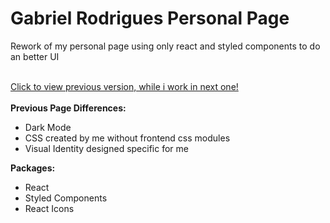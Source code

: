 <h1>Gabriel Rodrigues Personal Page</h1>
Rework of my personal page using only react and styled components to do an better UI<br> <br>

[comment]: <> (<a href="https://gabrielhrp31.com/">Click to view!</a> <br> <br>)
<a href="https://gabrielhrp31.com/">Click to view previous version, while i work in next one!</a> <br> <br>
<b>Previous Page Differences:</b> <br>
<ul>
    <li>
        Dark Mode
    </li>
    <li>
        CSS created by me without frontend css modules
    </li>
    <li>
        Visual Identity designed specific for me
    </li>
</ul>
<b>Packages:</b> <br>
<ul>
    <li>
        React
    </li>
    <li>
        Styled Components
    </li>
    <li>
        React Icons
    </li>
</ul>
